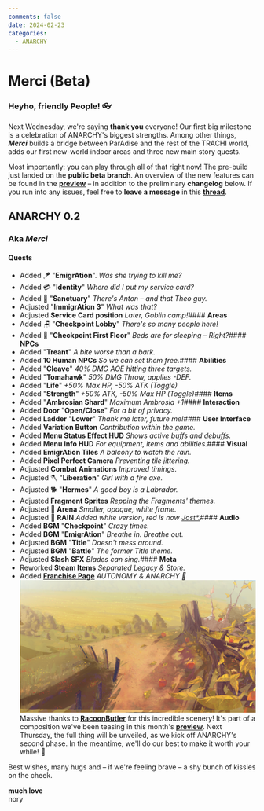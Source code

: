 ```yaml
---
comments: false
date: 2024-02-23
categories:
  - ANARCHY
---
```


# Merci (Beta)

### **Heyho, friendly People! 👓**

Next Wednesday, we're saying **thank you** everyone! Our first big milestone is a celebration of ANARCHY's biggest strengths. Among other things, ***Merci*** builds a bridge between ParAdise and the rest of the TRACHI world, adds our first new-world indoor areas and three new main story quests. 

Most importantly: you can play through all of that right now! The pre-build just landed on the **public beta branch**. An overview of the new features can be found in the [**preview**](https://store.steampowered.com/news/app/2169000/view/4061752935703119910?l=english) – in addition to the preliminary **changelog** below. If you run into any issues, feel free to **leave a message** in this [**thread**](https://store.steampowered.com/news/app/2169000/view/3890611710969491203?l=english).

## ANARCHY 0.2
### Aka *Merci*
#### **Quests**
- Added 🪁 "**EmigrAtion**".
  *Was she trying to kill me?*
- Added 💳 "**Identity**"
  *Where did I put my service card?*
- Added 🏡 "**Sanctuary**"
  *There's Anton – and that Theo guy.*
- Adjusted "**ImmigrAtion 3**"
  *What was that?*
- Adjusted **Service Card position**
  *Later, Goblin camp!*#### **Areas**
- Added 🪑 "**Checkpoint Lobby**"
  *There's so many people here!*
- Added 🛌 "**Checkpoint First Floor**"
  *Beds are for sleeping – Right?*#### **NPCs**
- Added "**Treant**"
  *A bite worse than a bark.*
- Added **10 Human NPCs**
  *So we can set them free.*#### **Abilities**
- Added "**Cleave**"
  *40% DMG AOE hitting three targets.*
- Added "**Tomahawk**"
  *50% DMG Throw, applies -DEF.*
- Added "**Life**"
  *+50% Max HP, -50% ATK (Toggle)*
- Added "**Strength**"
  *+50% ATK, -50% Max HP (Toggle)*#### **Items**
- Added "**Ambrosian Shard**"
  *Maximum Ambrosia +1*#### **Interaction**
- Added **Door** "**Open/Close**"
  *For a bit of privacy.*
- Added **Ladder** "**Lower**"
  *Thank me later, future me!*#### **User Interface**
- Added **Variation Button**
  *Contribution within the game.*
- Added **Menu Status Effect HUD**
  *Shows active buffs and debuffs.*
- Added **Menu Info HUD**
  *For equipment, items and abilities.*#### **Visual**
- Added **EmigrAtion Tiles**
  *A balcony to watch the rain.*
- Added **Pixel Perfect Camera**
  *Preventing tile jittering.*
- Adjusted **Combat Animations**
  *Improved timings.*
- Adjusted 🪓 "**Liberation**"
  *Girl with a fire axe.*
- Adjusted 🐕 "**Hermes**"
  *A good boy is a Labrador.*
- Adjusted **Fragment Sprites**
  *Repping the Fragments' themes.*
- Adjusted 🔳 **Arena**
  *Smaller, opaque, white frame.*
- Adjusted 🌂 **RAIN**
  *Added white version, red is now [Jost*.](https://indestructibletype.com/Jost.html)*#### **Audio**
- Added **BGM** "**Checkpoint**"
  *Crazy times.*
- Added **BGM** "**EmigrAtion**"
  *Breathe in. Breathe out.*
- Adjusted **BGM** "**Title**"
  *Doesn't mess around.*
- Adjusted **BGM** "**Battle**"
  *The former Title theme.*
- Adjusted **Slash SFX**
  *Blades can sing.*#### **Meta**
- Reworked **Steam Items**
  *Separated Legacy & Store.*
- Added **[Franchise Page](https://store.steampowered.com/franchise/TRACHI)**
  *AUTONOMY & ANARCHY 🤝*
![](../../../../../assets/blog/images/steam/2024/3d8244ef2df7295e5c8cecf68bc5813b6f780069.png)
Massive thanks to [**RacoonButler**](https://normalhumanboy.carrd.co/) for this incredible scenery! It's part of a composition we've been teasing in this month's [**preview**](https://store.steampowered.com/news/app/2169000/view/4061752935703119910?l=english). Next Thursday, the full thing will be unveiled, as we kick off ANARCHY's second phase. In the meantime, we'll do our best to make it worth your while! 🥰

Best wishes, many hugs and – if we're feeling brave – a shy bunch of kissies on the cheek.

**much love**  
nory
